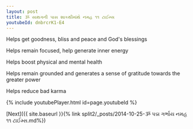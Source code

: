 ```yaml
---
layout: post
title: ૐ સાથગની પાસ શાકથીમાંથે નમહ ૧૧ ટાઈમ્સ
youtubeId: dnbrcrK1-E4
---
```

 
 
Helps get goodness, bliss and peace and God's blessings
 
Helps remain focused, help generate inner energy 
 
Helps boost physical and mental health 
 
Helps remain grounded and generates a sense of gratitude towards the greater power 
 
Helps reduce bad karma
 
 
 
 


{% include youtubePlayer.html id=page.youtubeId %}
 
[Next]({{ site.baseurl }}{% link  split2/_posts/2014-10-25-ૐ પદ્મ ગર્ભાય નમહ ૧૧ ટાઈમ્સ.md%})
 
